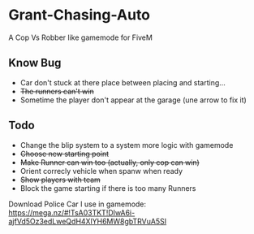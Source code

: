 # Grant-Chasing-Auto
A Cop Vs Robber like gamemode for FiveM

## Know Bug ##

* Car don't stuck at there place between placing and starting...
* ~~The runners can't win~~
* Sometime the player don't appear at the garage (une arrow to fix it)

## Todo ##

* Change the blip system to a system more logic with gamemode
* ~~Choose new starting point~~
* ~~Make Runner can win too (actually, only cop can win)~~
* Orient correcly vehicle when spanw when ready
* ~~Show players with team~~
* Block the game starting if there is too many Runners

Download Police Car I use in gamemode: https://mega.nz/#!TsA03TKT!DIwA6i-ajfVd5Oz3edLweQdH4XlYH6MW8gbTRVuA5SI
